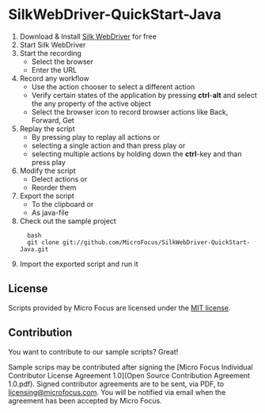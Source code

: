 # SilkWebDriver-QuickStart-Java

1. Download & Install [Silk WebDriver](2) for free
2. Start Silk WebDriver
3. Start the recording
   * Select the browser
   * Enter the URL
4. Record any workflow
   * Use the action chooser to select a different action
   * Verify certain states of the application by pressing **ctrl**-**alt** and select the any property of the active object
   * Select the browser icon to record browser actions like Back, Forward, Get
5. Replay the script
   * By pressing play to replay all actions or
   * selecting a single action and than press play or
   * selecting multiple actions by holding down the **ctrl**-key and than press play
6. Modify the script
   * Delect actions or
   * Reorder them
7. Export the script
   * To the clipboard or
   * As java-file
8. Check out the sample project
   ```
	 bash
	 git clone git://github.com/MicroFocus/SilkWebDriver-QuickStart-Java.git
	 ```
9. Import the exported script and run it

## License
Scripts provided by Micro Focus are licensed under the [MIT license](LICENSE).

## Contribution
You want to contribute to our sample scripts? Great!

Sample scrips may be contributed after signing the [Micro Focus Individual Contributor License Agreement 1.0](Open Source Contribution Agreement 1.0.pdf).
Signed contributor agreements are to be sent, via PDF, to <licensing@microfocus.com>.
You will be notified via email when the agreement has been accepted by Micro Focus.  

[1]: http://www.microfocus.com
[2]: http://www.microfocus.com/SilkWebDriver

